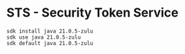 # STS - Security Token Service


```
sdk install java 21.0.5-zulu
sdk use java 21.0.5-zulu
sdk default java 21.0.5-zulu
```